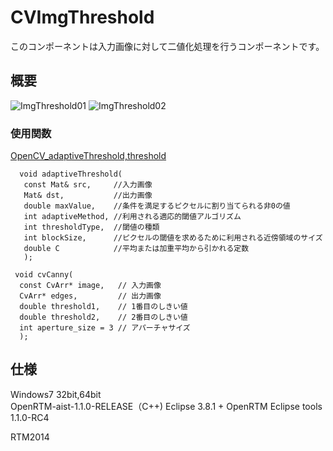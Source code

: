 CVImgThreshold
=================
このコンポーネントは入力画像に対して二値化処理を行うコンポーネントです。

概要
--------
![ImgThreshold01](http://www.sic.shibaura-it.ac.jp/~ma13055/ImgThreshold01)
![ImgThreshold02](http://www.sic.shibaura-it.ac.jp/~ma13055/ImgThreshold02)


### 使用関数 ###
[OpenCV_adaptiveThreshold,threshold](http://opencv.jp/opencv-2svn/cpp/miscellaneous_image_transformations.html "OpenCV_adaptiveThreshold,threshold")

      void adaptiveThreshold(
       const Mat& src,     //入力画像
       Mat& dst,           //出力画像
       double maxValue,    //条件を満足するピクセルに割り当てられる非0の値
       int adaptiveMethod, //利用される適応的閾値アルゴリズム
       int thresholdType,  //閾値の種類
       int blockSize,      //ピクセルの閾値を求めるために利用される近傍領域のサイズ
       double C            //平均または加重平均から引かれる定数
       );

     void cvCanny(
      const CvArr* image,   // 入力画像
      CvArr* edges,         // 出力画像
      double threshold1,    // 1番目のしきい値
      double threshold2,    // 2番目のしきい値
      int aperture_size = 3 // アパーチャサイズ
      );

仕様
--------
Windows7 32bit,64bit  
OpenRTM-aist-1.1.0-RELEASE（C++)
Eclipse 3.8.1 + OpenRTM Eclipse tools 1.1.0-RC4


RTM2014
